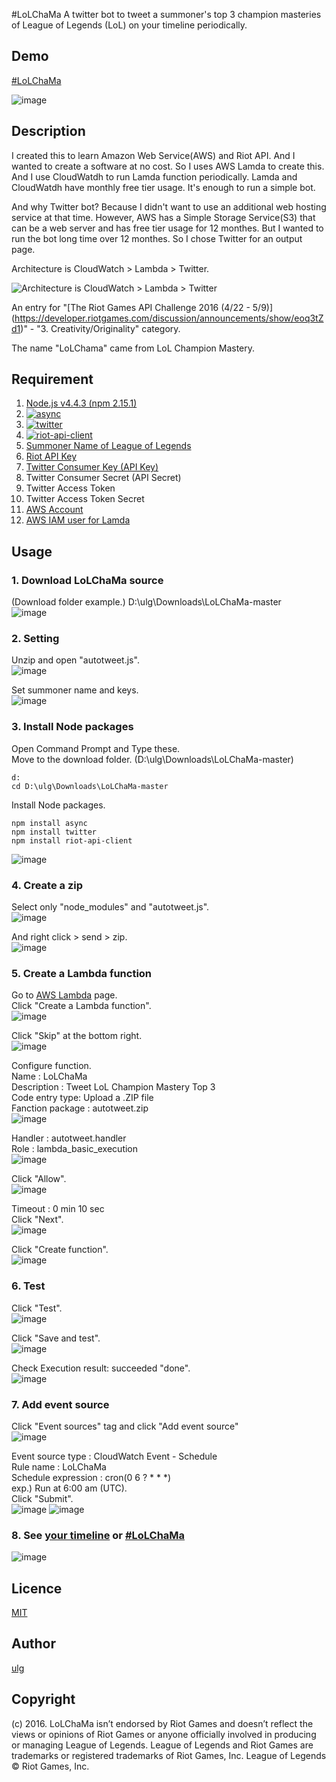 #LoLChaMa
A twitter bot to tweet a summoner's top 3 champion masteries of League of Legends (LoL) on your timeline periodically.

## Demo
[#LoLChaMa](https://twitter.com/hashtag/LoLChaMa?f=tweets&vertical=default&src=hash)

![image](https://cloud.githubusercontent.com/assets/11805940/15088698/69c45b2a-1432-11e6-8013-721468e840d6.png)

## Description
I created this to learn Amazon Web Service(AWS) and Riot API. And I wanted to create a software at no cost. So I uses AWS Lamda to create this. And I use CloudWatdh to run Lamda function periodically. Lamda and CloudWatdh have monthly free tier usage. It's enough to run a simple bot.

And why Twitter bot? Because I didn't want to use an additional web hosting service at that time. However, AWS has a Simple Storage Service(S3) that can be a web server and has free tier usage for 12 monthes. But I wanted to run the bot long time over 12 monthes. So I chose Twitter for an output page.

Architecture is CloudWatch > Lambda > Twitter.

![Architecture is CloudWatch > Lambda > Twitter](https://cloud.githubusercontent.com/assets/11805940/15088395/e6d4447c-142d-11e6-812b-64dee3d60b17.png "CloudWatch > Lambda > Twitter")

An entry for "[The Riot Games API Challenge 2016 (4/22 - 5/9)] (https://developer.riotgames.com/discussion/announcements/show/eoq3tZd1)" - "3. Creativity/Originality" category.

The name "LoLChama" came from LoL Champion Mastery.

## Requirement
1. [Node.js v4.4.3 (npm 2.15.1)](https://nodejs.org/en/download/)
2. [![async](https://nodei.co/npm/async.png?mini=true)](https://www.npmjs.com/package/async "async")
3. [![twitter](https://nodei.co/npm/twitter.png?mini=true)](https://www.npmjs.com/package/twitter "twitter")
4. [![riot-api-client](https://nodei.co/npm/riot-api-client.png?mini=true)](https://www.npmjs.com/package/riot-api-client "riot-api-client")
5. [Summoner Name of League of Legends](https://signup.na.leagueoflegends.com)
5. [Riot API Key](https://developer.riotgames.com/)
6. [Twitter Consumer Key (API Key)](https://apps.twitter.com/)
7. Twitter Consumer Secret (API Secret)
8. Twitter Access Token
9. Twitter Access Token Secret
10. [AWS Account](https://docs.aws.amazon.com/lambda/latest/dg/setting-up.html)
11. [AWS IAM user for Lamda](https://docs.aws.amazon.com/lambda/latest/dg/setting-up.html#setting-up-iam)

## Usage
### 1. Download LoLChaMa source

(Download folder example.) D:\ulg\Downloads\LoLChaMa-master  
![image](https://cloud.githubusercontent.com/assets/11805940/15089172/ec789c9c-1438-11e6-87df-a969bc419c66.png)

### 2. Setting

Unzip and open "autotweet.js".  
![image](https://cloud.githubusercontent.com/assets/11805940/15089266/d118b8d6-143a-11e6-99b0-85c56c24d4be.png)

Set summoner name and keys.  
 ![image](https://cloud.githubusercontent.com/assets/11805940/15089352/7784346a-143c-11e6-8e41-22c417dbbd6a.png)

### 3. Install Node packages

Open Command Prompt and Type these.  
Move to the download folder. (D:\ulg\Downloads\LoLChaMa-master)  

    d:
    cd D:\ulg\Downloads\LoLChaMa-master

Install Node packages.  

    npm install async
    npm install twitter
    npm install riot-api-client

![image](https://cloud.githubusercontent.com/assets/11805940/15089490/1397e8a4-143f-11e6-8f14-b7a83d4c3555.png)

### 4. Create a zip

Select only "node_modules" and "autotweet.js".  
![image](https://cloud.githubusercontent.com/assets/11805940/15089535/0e7de9d0-1440-11e6-8cda-e84fe9727dd6.png)

And right click > send > zip.  
![image](https://cloud.githubusercontent.com/assets/11805940/15089539/20e9b2c0-1440-11e6-9164-d26a02268bfe.png)

### 5. Create a Lambda function

Go to [AWS Lambda](https://console.aws.amazon.com/lambda/) page.  
Click "Create  a Lambda function".  
![image](https://cloud.githubusercontent.com/assets/11805940/15089561/9224b3b8-1440-11e6-9b6f-e377b66135d7.png)  

Click "Skip" at the bottom right.  
![image](https://cloud.githubusercontent.com/assets/11805940/15089652/fa00ce34-1442-11e6-9cd8-a9a63bb44ab4.png)  

Configure function.  
Name : LoLChaMa  
Description : Tweet LoL Champion Mastery Top 3  
Code entry type: Upload a .ZIP file  
Fanction package : autotweet.zip  
![image](https://cloud.githubusercontent.com/assets/11805940/15089615/f22c5cd8-1441-11e6-9e02-9f8a2105a42e.png)

Handler : autotweet.handler  
Role : lambda_basic_execution  
![image](https://cloud.githubusercontent.com/assets/11805940/15089677/0c07618c-1444-11e6-9cba-c1e986f0e05d.png)

Click "Allow".  
![image](https://cloud.githubusercontent.com/assets/11805940/15089641/7d0abdb8-1442-11e6-8a2d-45f03c85b44b.png)

Timeout : 0 min 10 sec  
Click "Next".  
![image](https://cloud.githubusercontent.com/assets/11805940/15089649/c5df47e8-1442-11e6-9903-83444d531bf3.png)

Click "Create function".  
![image](https://cloud.githubusercontent.com/assets/11805940/15089688/7a68cd5a-1444-11e6-900a-30d0f3a4ec2f.png)

### 6. Test

Click "Test".  
![image](https://cloud.githubusercontent.com/assets/11805940/15089703/ec4b1d24-1444-11e6-9e44-9f6f8c319695.png)

Click "Save and test".  
![image](https://cloud.githubusercontent.com/assets/11805940/15089718/3d2e2e48-1445-11e6-9f1f-1206281fb9da.png)

Check Execution result: succeeded "done".  
![image](https://cloud.githubusercontent.com/assets/11805940/15089839/82464c9c-1448-11e6-923b-0bcf41c0dec5.png)

### 7. Add event source

Click "Event sources" tag and click "Add event source"  
![image](https://cloud.githubusercontent.com/assets/11805940/15089788/04bd51c2-1447-11e6-83d4-c89ddc1f9d5a.png)

Event source type : CloudWatch Event - Schedule  
Rule name : LoLChaMa  
Schedule expression : cron(0 6 ? * * *)  
exp.) Run at 6:00 am (UTC).  
Click "Submit".  
![image](https://cloud.githubusercontent.com/assets/11805940/15089804/ae270ffa-1447-11e6-8113-00cffd34e037.png)
![image](https://cloud.githubusercontent.com/assets/11805940/15089829/5b9e8d3e-1448-11e6-86d6-5e1fe3fefcb9.png)

### 8. See [your timeline](https://twitter.com/) or [#LoLChaMa](https://twitter.com/hashtag/LoLChaMa?f=tweets&vertical=default&src=hash)

![image](https://cloud.githubusercontent.com/assets/11805940/15088698/69c45b2a-1432-11e6-8013-721468e840d6.png)

## Licence

[MIT](http://choosealicense.com/licenses/mit/)

## Author

[ulg](https://twitter.com/ulg_)

## Copyright
(c) 2016. LoLChaMa isn’t endorsed by Riot Games and doesn’t reflect the views or opinions of Riot Games or anyone officially involved in producing or managing League of Legends. League of Legends and Riot Games are trademarks or registered trademarks of Riot Games, Inc. League of Legends © Riot Games, Inc.
